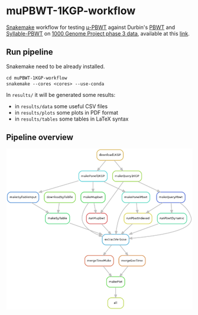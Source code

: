 # muPBWT-1KGP-workflow

[Snakemake](https://doi.org/10.12688/f1000research.29032.1) workflow for testing 
[μ-PBWT](https://github.com/dlcgold/muPBWT) against Durbin's 
[PBWT](https://github.com/richarddurbin/pbwt) and 
[Syllable-PBWT](https://github.com/ZhiGroup/Syllable-PBWT) on 
[1000 Genome Project phase 3 data](https://doi.org/10.1038/nature15393), available at this 
[link](https://ftp.1000genomes.ebi.ac.uk/vol1/ftp/release/20130502/).

## Run pipeline
Snakemake need to be already installed.
```shell
cd muPBWT-1KGP-workflow
snakemake --cores <cores> --use-conda
```

In `results/` it will be generated some results:
- in `results/data` some useful CSV files
- in `results/plots` some plots in PDF format
- in `results/tables` some tables in LaTeX syntax

## Pipeline overview
![Pipeline rules](rules.png)
